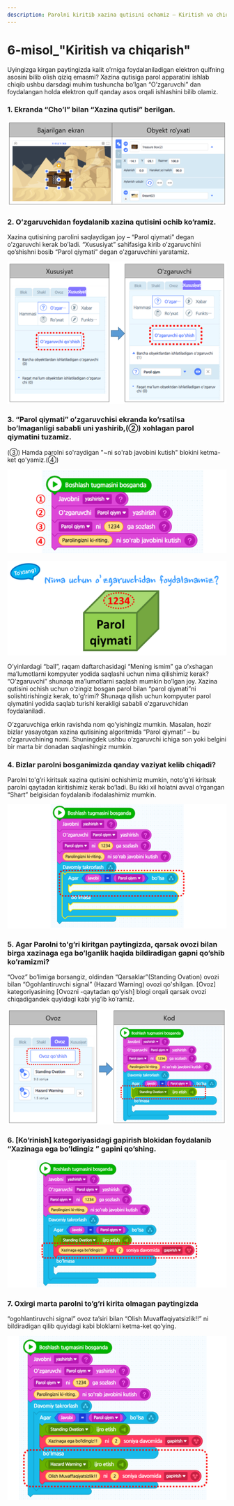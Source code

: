 ```yaml
---
description: Parolni kiritib xazina qutisıni ochamiz – Kiritish va chiqarish
---
```


# 6-misol\_"Kiritish va chiqarish"

Uyingizga kirgan paytingizda kalit o’rniga foydalaniladigan elektron qulfning asosini bilib olish qiziq emasmi? Xazina qutisiga parol apparatini ishlab chiqib ushbu darsdagi muhim tushuncha bo’lgan “O’zgaruvchi” dan foydalangan holda elektron qulf qanday asos orqali ishlashini bilib olamiz.

### 1. Ekranda “Cho’l” bilan “Xazina qutisi” berilgan.

![](.gitbook/assets/006_001.png)

### 2. O’zgaruvchidan foydalanib xazina qutisini ochib ko’ramiz. 

Xazina qutisining parolini saqlaydigan joy – “Parol qiymati” degan o’zgaruvchi kerak bo’ladi. “Xususiyat” sahifasiga kirib o’zgaruvchini qo’shishni bosib “Parol qiymati” degan o’zgaruvchini yaratamiz.

![](.gitbook/assets/006_002.png)

### 3. “Parol qiymati” o’zgaruvchisi ekranda ko’rsatilsa bo’lmaganligi sababli uni yashirib,\(②\) xohlagan parol qiymatini tuzamiz.

\(③\) Hamda parolni so'raydigan "~ni so'rab javobini kutish" blokini ketma-ket qo'yamiz.\(④\)

![](.gitbook/assets/006_003.png)

![](.gitbook/assets/006_004.png)

O’yinlardagi “ball”, raqam daftarchasidagi “Mening ismim” ga o’xshagan ma’lumotlarni kompyuter yodida saqlashi uchun nima qilishimiz kerak? “O’zgaruvchi” shunaqa ma’lumotlarni saqlash mumkin bo’lgan joy. Xazina qutisini ochish uchun o’zingiz bosgan parol bilan “parol qiymati”ni solishtirishingiz kerak, to'g’rimi? Shunaqa qilish uchun kompyuter parol qiymatini yodida saqlab turishi kerakligi sababli o’zgaruvchidan foydalaniladi. 

O’zgaruvchiga erkin ravishda nom qo’yishingiz mumkin. Masalan, hozir bizlar yasayotgan xazina qutisining algoritmida “Parol qiymati” – bu o’zgaruvchining nomi. Shuningdek ushbu o’zgaruvchi ichiga son yoki belgini bir marta bir donadan saqlashingiz mumkin.

### 4. Bizlar parolni bosganimizda qanday vaziyat kelib chiqadi? 

Parolni to'g’ri kiritsak xazina qutisini ochishimiz mumkin, noto'g’ri kiritsak parolni qaytadan kiritishimiz kerak bo’ladi. Bu ikki xil holatni avval o’rgangan “Shart” belgisidan foydalanib ifodalashimiz mumkin.

![](.gitbook/assets/006_005.png)

### 5. Agar Parolni to'g’ri kiritgan paytingizda, qarsak ovozi bilan birga xazinaga ega bo’lganlik haqida bildiradigan gapni qo’shib ko’ramizmi? 

“Ovoz” bo’limiga borsangiz, oldindan “Qarsaklar”\(Standing Ovation\) ovozi bilan “Ogohlantiruvchi signal” \(Hazard Warning\) ovozi qo'shilgan. \[Ovoz\] kategoriyasining \[Ovozni -qaytadan qo'yish\] blogi orqali qarsak ovozi chiqadigandek quyidagi kabi yig’ib ko’ramiz.

![](.gitbook/assets/006_006.png)

### 6. \[Ko’rinish\] kategoriyasidagi gapirish blokidan foydalanib “Xazinaga ega bo’ldingiz ” gapini qo’shing.

![](.gitbook/assets/006_007.png)

### 7. Oxirgi marta parolni to’g’ri kirita olmagan paytingizda 

“ogohlantiruvchi signal” ovoz ta’siri bilan “Olish Muvaffaqiyatsizlik!!” ni bildiradigan qilib quyidagi kabi bloklarni ketma-ket qo’ying.

![](.gitbook/assets/006_008.png)

